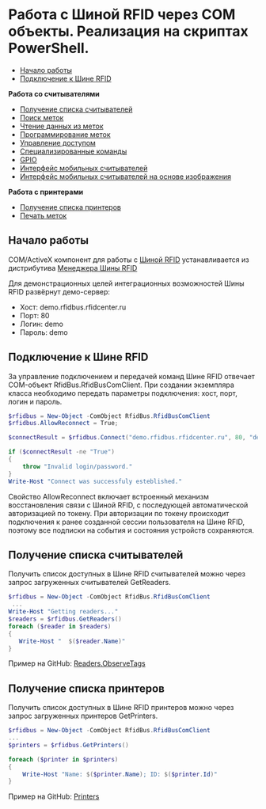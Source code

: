Работа с Шиной RFID через COM объекты. Реализация на скриптах PowerShell.
==========================================

* [Начало работы](#GetStarted)
* [Подключение к Шине RFID](#Connect)

**Работа со считывателями**

* [Получение списка считывателей](#GetReaders)
* [Поиск меток](Readers.ObserveTags/README.md)
* [Чтение данных из меток](Readers.Read/README.md)
* [Программирование меток](Readers.Write/README.md)
* [Управление доступом](Readers.Access/README.md)
* [Специализированные команды](Readers.SpecialCommands/README.md)
* [GPIO](Readers.Gpio/README.md)
* [Интерфейс мобильных считывателей](Readers.MobileReadersInterface)
* [Интерфейс мобильных считывателей на основе изображения](Readers.MobileReadersRasterInterface)

**Работа с принтерами**

* [Получение списка принтеров](#GetPrinters)
* [Печать меток](Printers/README.md)


<a name="GetStarted"></a>Начало работы
-------------

COM/ActiveX компонент для работы с [Шиной RFID](http://rfidcenter.ru/product/rfidbus)
устанавливается из дистрибутива [Менеджера Шины RFID](http://rfidcenter.ru/files/RfidBusManagerSetup.exe)


Для демонстрационных целей интеграционных возможностей Шины RFID развёрнут демо-сервер:
* Хост: demo.rfidbus.rfidcenter.ru
* Порт: 80
* Логин: demo
* Пароль: demo


<a name="Connect"></a>
Подключение к Шине RFID
-----------------------

За управление подключением и передачей команд Шине RFID отвечает COM-объект
RfidBus.RfidBusComClient. При создании экземпляра класса необходимо передать параметры
подключения: хост, порт, логин и пароль.

```powershell
$rfidbus = New-Object -ComObject RfidBus.RfidBusComClient
$rfidbus.AllowReconnect = True;

$connectResult = $rfidbus.Connect("demo.rfidbus.rfidcenter.ru", 80, "demo", "demo")

if ($connectResult -ne "True")
{
    throw "Invalid login/password."   
}
Write-Host "Connect was successfuly esteblished."
```

Свойство AllowReconnect включает встроенный механизм восстановления связи с Шиной RFID,
с последующей автоматической авторизацией по токену. При авторизации по токену происходит
подключения к ранее созданной сессии пользователя на Шине RFID, поэтому все подписки на
события и состояния устройств сохраняются.

<a name="GetReaders"></a>
Получение списка считывателей
-----------------------
Получить список доступных в Шине RFID считывателей можно через запрос загруженных считывателей GetReaders.

```powershell
$rfidbus = New-Object -ComObject RfidBus.RfidBusComClient
 ...
Write-Host "Getting readers..."
$readers = $rfidbus.GetReaders()
foreach ($reader in $readers) 
{
   Write-Host "  $($reader.Name)" 
}
```

Пример на GitHub: [Readers.ObserveTags](Readers.ObserveTags)


<a name="GetPrinters"></a>
Получение списка принтеров
-----------------------

Получить список доступных в Шине RFID принтеров можно через запрос загруженных принтеров GetPrinters.

```powershell
$rfidbus = New-Object -ComObject RfidBus.RfidBusComClient
...
$printers = $rfidbus.GetPrinters()

foreach ($printer in $printers)
{
    Write-Host "Name: $($printer.Name); ID: $($printer.Id)"
}
```

Пример на GitHub: [Printers](Printers)



